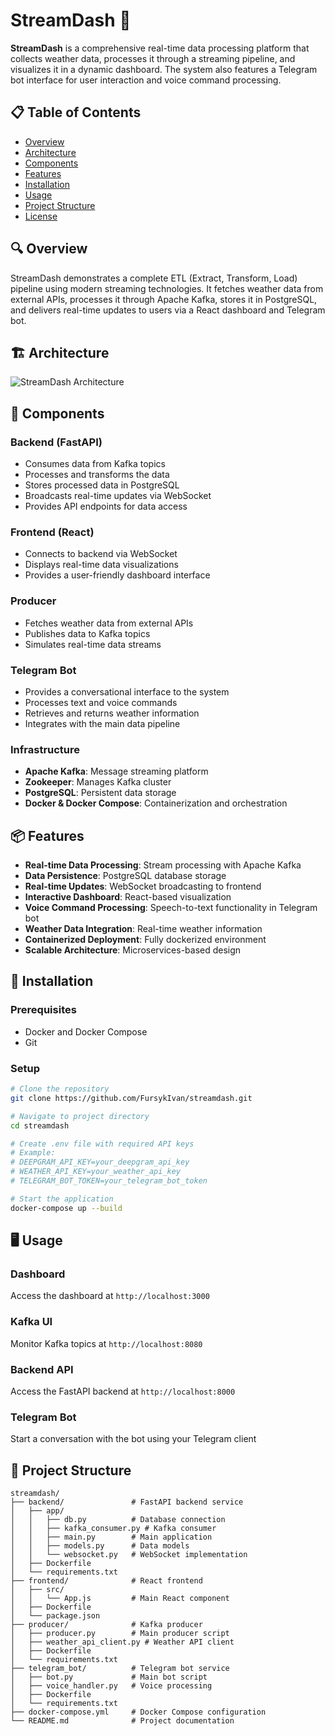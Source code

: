 # StreamDash 🚀

**StreamDash** is a comprehensive real-time data processing platform that collects weather data, processes it through a streaming pipeline, and visualizes it in a dynamic dashboard. The system also features a Telegram bot interface for user interaction and voice command processing.

## 📋 Table of Contents
- [Overview](#overview)
- [Architecture](#architecture)
- [Components](#components)
- [Features](#features)
- [Installation](#installation)
- [Usage](#usage)
- [Project Structure](#project-structure)
- [License](#license)

## 🔍 Overview

StreamDash demonstrates a complete ETL (Extract, Transform, Load) pipeline using modern streaming technologies. It fetches weather data from external APIs, processes it through Apache Kafka, stores it in PostgreSQL, and delivers real-time updates to users via a React dashboard and Telegram bot.

## 🏗️ Architecture

![StreamDash Architecture](https://mermaid.ink/img/pako:eNqFkk1rwzAMhv-K0GmD_QGDHQrtYYcNtl12CcGxmhjixJPtQCn97_OSpWtLGfOJ6NWjV5I9UmEVUkZLXTvTwBN4Z1pYGFfDGhqnPSyNdWBqWMEWvIXKGQcXsLZGOVhqVZHXDRRKO1J_gNqAUg5-jHawVtpT8QZKNcbBs9KNgfvxeAIPULZk4Ek1FdxNJlPYgW5JwKNqS7ibTmewBd2RgAdVl3A_m83hG3RLAu5VVcLDfL6AHeiOBNypsoTHxeIJvkB3JOBWlSU8LZdP8Am6JwE3qirhebV6gQ_QPQm4VmUJr-v1K7yDHkjAlapKeNtsXuAN9EgCLlVVwvt2-wZvoEcScKHKEj52uzd4BT2RgHNVlvC53-_hBfREAs5UWcLXfn-AF9ATCThVZQnfh8MRnkFPJOBElSX8HA5HeAI9k4BjVZbwezwe4RH0TAKOVFnC3_F4hAfQMwk4VGUJ_6fTCe5BzyTgQJUl_J9OJ7gDPZOAfVWW8H86neAW9EwC9lRZwmmaJrgBPZOAXVWWcJqmCa5BzyRgR5UlnKZpgivQMwnYVmUJp2ma4BL0TAK2VFnCaZomuAA9k4BNVZZwmqYJzkHPJGBDlSWcpmmCM9AzCVhXZQmnaZrgFPRMAv6psoTTNE1wAnomAX9UWcJpmib4BT2TgF9VlnCapgl-QM8k4IcqS_gHnNANrw?type=png)

## 🧩 Components

### Backend (FastAPI)
- Consumes data from Kafka topics
- Processes and transforms the data
- Stores processed data in PostgreSQL
- Broadcasts real-time updates via WebSocket
- Provides API endpoints for data access

### Frontend (React)
- Connects to backend via WebSocket
- Displays real-time data visualizations
- Provides a user-friendly dashboard interface

### Producer
- Fetches weather data from external APIs
- Publishes data to Kafka topics
- Simulates real-time data streams

### Telegram Bot
- Provides a conversational interface to the system
- Processes text and voice commands
- Retrieves and returns weather information
- Integrates with the main data pipeline

### Infrastructure
- **Apache Kafka**: Message streaming platform
- **Zookeeper**: Manages Kafka cluster
- **PostgreSQL**: Persistent data storage
- **Docker & Docker Compose**: Containerization and orchestration

## 📦 Features

- **Real-time Data Processing**: Stream processing with Apache Kafka
- **Data Persistence**: PostgreSQL database storage
- **Real-time Updates**: WebSocket broadcasting to frontend
- **Interactive Dashboard**: React-based visualization
- **Voice Command Processing**: Speech-to-text functionality in Telegram bot
- **Weather Data Integration**: Real-time weather information
- **Containerized Deployment**: Fully dockerized environment
- **Scalable Architecture**: Microservices-based design

## 🚀 Installation

### Prerequisites
- Docker and Docker Compose
- Git

### Setup
```bash
# Clone the repository
git clone https://github.com/FursykIvan/streamdash.git

# Navigate to project directory
cd streamdash

# Create .env file with required API keys
# Example:
# DEEPGRAM_API_KEY=your_deepgram_api_key
# WEATHER_API_KEY=your_weather_api_key
# TELEGRAM_BOT_TOKEN=your_telegram_bot_token

# Start the application
docker-compose up --build
```

## 🖥️ Usage

### Dashboard
Access the dashboard at `http://localhost:3000`

### Kafka UI
Monitor Kafka topics at `http://localhost:8080`

### Backend API
Access the FastAPI backend at `http://localhost:8000`

### Telegram Bot
Start a conversation with the bot using your Telegram client

## 📁 Project Structure
```
streamdash/
├── backend/               # FastAPI backend service
│   ├── app/
│   │   ├── db.py          # Database connection
│   │   ├── kafka_consumer.py # Kafka consumer
│   │   ├── main.py        # Main application
│   │   ├── models.py      # Data models
│   │   └── websocket.py   # WebSocket implementation
│   ├── Dockerfile
│   └── requirements.txt
├── frontend/              # React frontend
│   ├── src/
│   │   └── App.js         # Main React component
│   ├── Dockerfile
│   └── package.json
├── producer/              # Kafka producer
│   ├── producer.py        # Main producer script
│   ├── weather_api_client.py # Weather API client
│   ├── Dockerfile
│   └── requirements.txt
├── telegram_bot/          # Telegram bot service
│   ├── bot.py             # Main bot script
│   ├── voice_handler.py   # Voice processing
│   ├── Dockerfile
│   └── requirements.txt
├── docker-compose.yml     # Docker Compose configuration
└── README.md              # Project documentation
```
